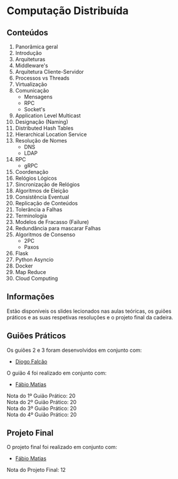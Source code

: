 # Computação Distribuída

## Conteúdos

1. Panorâmica geral
2. Introdução
3. Arquiteturas
4. Middleware's
5. Arquitetura Cliente-Servidor
6. Processos vs Threads
7. Virtualização
8. Comunicação
    - Mensagens
    - RPC
    - Socket's
9. Application Level Multicast
10. Designação (Naming)
11. Distributed Hash Tables
12. Hierarchical Location Service
13. Resolução de Nomes
    - DNS
    - LDAP
14. RPC
    - gRPC
15. Coordenação
16. Relógios Lógicos
17. Sincronização de Relógios
18. Algoritmos de Eleição
19. Consistência Eventual
20. Replicação de Conteúdos
21. Tolerância a Falhas
22. Terminologia
23. Modelos de Fracasso (Failure)
24. Redundância para mascarar Falhas
25. Algoritmos de Consenso
    - 2PC
    - Paxos
26. Flask
27. Python Asyncio
28. Docker
29. Map Reduce
30. Cloud Computing

## Informações 

Estão disponíveis os slides lecionados nas aulas teóricas, os guiões práticos e as suas respetivas resoluções e o projeto final da cadeira.

## Guiões Práticos

Os guiões 2 e 3 foram desenvolvidos em conjunto com:
- [Diogo Falcão](https://github.com/falcaodiogo)

O guião 4 foi realizado em conjunto com:
- [Fábio Matias](https://github.com/SlicF)

Nota do 1º Guião Prático: 20
<br />
Nota do 2º Guião Prático: 20
<br />
Nota do 3º Guião Prático: 20
<br />
Nota do 4º Guião Prático: 20

## Projeto Final

O projeto final foi realizado em conjunto com:
- [Fábio Matias](https://github.com/SlicF)

Nota do Projeto Final: 12